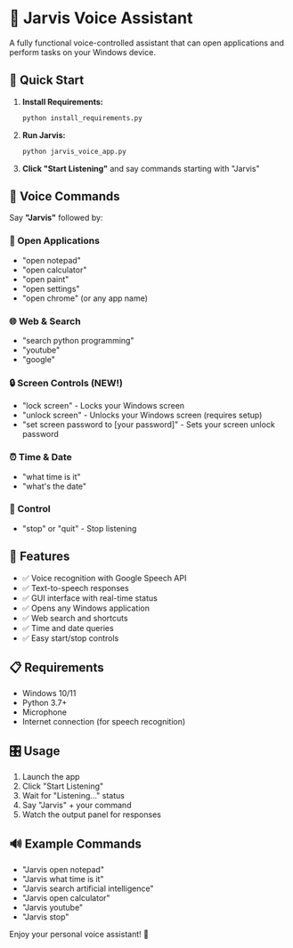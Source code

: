 # 🎤 Jarvis Voice Assistant

A fully functional voice-controlled assistant that can open applications and perform tasks on your Windows device.

## 🚀 Quick Start

1. **Install Requirements:**
   ```bash
   python install_requirements.py
   ```

2. **Run Jarvis:**
   ```bash
   python jarvis_voice_app.py
   ```

3. **Click "Start Listening"** and say commands starting with "Jarvis"

## 🎯 Voice Commands

Say **"Jarvis"** followed by:

### 📱 Open Applications
- "open notepad"
- "open calculator" 
- "open paint"
- "open settings"
- "open chrome" (or any app name)

### 🌐 Web & Search
- "search python programming"
- "youtube"
- "google"

### 🔒 Screen Controls (NEW!)
- "lock screen" - Locks your Windows screen
- "unlock screen" - Unlocks your Windows screen (requires setup)
- "set screen password to [your password]" - Sets your screen unlock password

### ⏰ Time & Date
- "what time is it"
- "what's the date"

### 🛑 Control
- "stop" or "quit" - Stop listening

## 🔧 Features

- ✅ Voice recognition with Google Speech API
- ✅ Text-to-speech responses
- ✅ GUI interface with real-time status
- ✅ Opens any Windows application
- ✅ Web search and shortcuts
- ✅ Time and date queries
- ✅ Easy start/stop controls

## 📋 Requirements

- Windows 10/11
- Python 3.7+
- Microphone
- Internet connection (for speech recognition)

## 🎛️ Usage

1. Launch the app
2. Click "Start Listening" 
3. Wait for "Listening..." status
4. Say "Jarvis" + your command
5. Watch the output panel for responses

## 🔊 Example Commands

- "Jarvis open notepad"
- "Jarvis what time is it"
- "Jarvis search artificial intelligence"
- "Jarvis open calculator"
- "Jarvis youtube"
- "Jarvis stop"

Enjoy your personal voice assistant! 🤖
